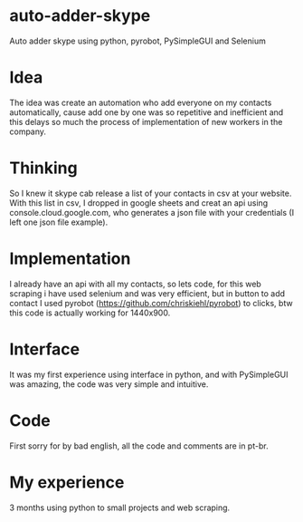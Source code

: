 # auto-adder-skype
Auto adder skype using python, pyrobot, PySimpleGUI and Selenium

# Idea
The idea was create an automation who add everyone on my contacts automatically, cause add one by one was so repetitive and inefficient and this delays so much the process of implementation of new workers in the company.

# Thinking
So I knew it skype cab release a list of your contacts in csv at your website. With this list in csv, I dropped in google sheets and creat an api using console.cloud.google.com, who generates a json file with your credentials (I left one json file example).

# Implementation
I already have an api with all my contacts, so lets code, for this web scraping i have used selenium and was very efficient, but in button to add contact I used pyrobot (https://github.com/chriskiehl/pyrobot) to clicks, btw this code is actually working for 1440x900.

# Interface
It was my first experience using interface in python, and with PySimpleGUI was amazing, the code was very simple and intuitive.

# Code
First sorry for by bad english, all the code and comments are in pt-br.

# My experience
3 months using python to small projects and web scraping.
